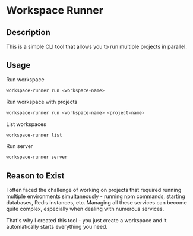 # Workspace Runner

## Description

This is a simple CLI tool that allows you to run multiple projects in parallel.

## Usage

Run workspace
```bash
workspace-runner run <workspace-name>
```

Run workspace with projects
```bash
workspace-runner run <workspace-name> <project-name>
```

List workspaces
```bash
workspace-runner list
```

Run server
```bash
workspace-runner server
```

## Reason to Exist

I often faced the challenge of working on projects that required running multiple environments simultaneously -
running npm commands, starting databases, Redis instances, etc. Managing all these services can become quite complex,
especially when dealing with numerous services.

That's why I created this tool - you just create a workspace and it automatically starts everything you need.